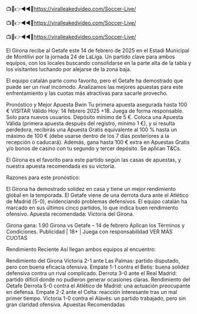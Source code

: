 📺📱👉◄◄🔴https://viralleakedvideo.com/Soccer-Live/

📺📱👉◄◄🔴https://viralleakedvideo.com/Soccer-Live/

📺📱👉◄◄🔴https://viralleakedvideo.com/Soccer-Live/

El Girona recibe al Getafe este 14 de febrero de 2025 en el Estadi Municipal de Montilivi por la jornada 24 de LaLiga. Un partido clave para ambos equipos, con los locales buscando consolidarse en la parte alta de la tabla y los visitantes luchando por alejarse de la zona baja.

El equipo catalán parte como favorito, pero el Getafe ha demostrado que puede ser un rival incómodo. Analizamos las mejores apuestas para este enfrentamiento y las cuotas más atractivas para sacarle provecho.

Pronóstico y Mejor Apuesta
Bwin
Tu primera apuesta asegurada hasta 100 €
VISITAR
Válido Hoy: 14 febrero 2025
+18. Juega de forma responsable. Solo para nuevos usuarios. Depósito mínimo de 5 €. Coloca una Apuesta Válida (primera apuesta después del registro, mínimo 1 €), y si resulta perdedora, recibirás una Apuesta Gratis equivalente al 100 % hasta un máximo de 100 € (debe usarse dentro de los 7 días posteriores a la recepción o caducará). Además, gana hasta 100 € extra en Apuestas Gratis y/o bonos de casino con tu segundo y tercer depósito. Se aplican T&Cs.

El Girona es el favorito para este partido según las casas de apuestas, y nuestra apuesta recomendada es su victoria.

Razones para este pronóstico:

El Girona ha demostrado solidez en casa y tiene un mejor rendimiento global en la temporada.
El Getafe viene de una derrota dura ante el Atlético de Madrid (5-0), evidenciando problemas defensivos.
El equipo catalán ha marcado en sus últimos cinco partidos, lo que indica buen rendimiento ofensivo.
Apuesta recomendada: Victoria del Girona.

Girona gana: 1.90
Girona vs Getafe – 14 de febrero
Aplican los Términos y Condiciones. Publicidad | 18+ | Juega con responsabilidad
VER MÁS CUOTAS

Rendimiento Reciente
Así llegan ambos equipos al encuentro:

Rendimiento del Girona
Victoria 2-1 ante Las Palmas: partido disputado, pero con buena eficacia ofensiva.
Empate 1-1 contra el Betis: buena solidez defensiva contra un rival complicado.
Derrota 3-0 ante el Real Madrid: partido difícil donde no pudieron generar ocasiones claras.
Rendimiento del Getafe
Derrota 5-0 contra el Atlético de Madrid: una actuación preocupante en defensa.
Empate 2-2 ante el Celta: reacción interesante tras un mal primer tiempo.
Victoria 1-0 contra el Alavés: un partido trabajado, pero sin gran claridad ofensiva.
Apuestas Recomendadas
